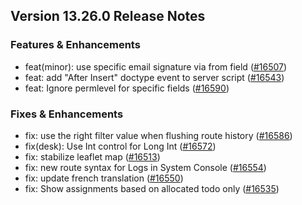 ## Version 13.26.0 Release Notes

### Features & Enhancements

- feat(minor): use specific email signature via from field ([#16507](https://github.com/finergyrs/finergy/pull/16507))
- feat: add "After Insert" doctype event to server script ([#16543](https://github.com/finergyrs/finergy/pull/16543))
- feat: Ignore permlevel for specific fields ([#16590](https://github.com/finergyrs/finergy/pull/16590))

### Fixes & Enhancements

- fix: use the right filter value when flushing route history ([#16586](https://github.com/finergyrs/finergy/pull/16586))
- fix(desk): Use Int control for Long Int ([#16572](https://github.com/finergyrs/finergy/pull/16572))
- fix: stabilize leaflet map ([#16513](https://github.com/finergyrs/finergy/pull/16513))
- fix: new route syntax for Logs in System Console ([#16554](https://github.com/finergyrs/finergy/pull/16554))
- fix: update french translation ([#16550](https://github.com/finergyrs/finergy/pull/16550))
- fix: Show assignments based on allocated todo only ([#16535](https://github.com/finergyrs/finergy/pull/16535))